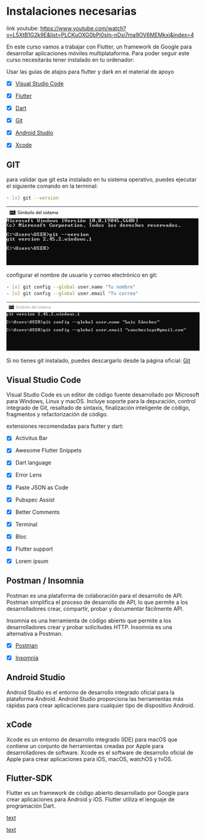 Instalaciones necesarias
========================

link youtube: https://www.youtube.com/watch?v=L5XtB1G2k9E&list=PLCKuOXG0bPi0sIn-nDsi7ma9OV6MEMkxj&index=4

En este curso vamos a trabajar con Flutter, un framework de Google para desarrollar aplicaciones móviles multiplataforma. Para poder seguir este curso necesitarás tener instalado en tu ordenador:

Usar las guías de atajos para flutter y dark en el material de apoyo

- [x] [Visual Studio Code](https://code.visualstudio.com/)
- [x] [Flutter](https://flutter.dev/)   
- [x] [Dart](https://dart.dev/)
- [x] [Git](https://git-scm.com/)
- [x] [Android Studio](https://developer.android.com/studio)
- [x] [Xcode](https://developer.apple.com/xcode/)


## GIT

para validar que git esta instalado en tu sistema operativo, puedes ejecutar el siguiente comando en la terminal:

```bash
- [x] git --version
```
![alt text](image.png)

configurar el nombre de usuario y correo electrónico en git:

```bash
- [x] git config --global user.name "Tu nombre"
- [x] git config --global user.email "Tu correo"
``` 

![alt text](image-1.png)

Si no tienes git instalado, puedes descargarlo desde la página oficial: [Git](https://git-scm.com/)

## Visual Studio Code

Visual Studio Code es un editor de código fuente desarrollado por Microsoft para Windows, Linux y macOS. Incluye soporte para la depuración, control integrado de Git, resaltado de sintaxis, finalización inteligente de código, fragmentos y refactorización de código.

extensiones recomendadas para flutter y dart:

- [x] Activitus Bar
- [x] Awesome Flutter Snippets
- [x] Dart language
- [x] Error Lens
- [x] Paste JSON as Code
- [x] Pubspec Assist
- [x] Better Comments
- [x] Terminal
- [x] Bloc
- [x] Flutter support
- [x] Lorem ipsum


## Postman / Insomnia

Postman es una plataforma de colaboración para el desarrollo de API. Postman simplifica el proceso de desarrollo de API, lo que permite a los desarrolladores crear, compartir, probar y documentar fácilmente API.

Insomnia es una herramienta de código abierto que permite a los desarrolladores crear y probar solicitudes HTTP. Insomnia es una alternativa a Postman.

- [x] [Postman](https://www.postman.com/)
- [x] [Insomnia](https://insomnia.rest/)


## Android Studio

Android Studio es el entorno de desarrollo integrado oficial para la plataforma Android. Android Studio proporciona las herramientas más rápidas para crear aplicaciones para cualquier tipo de dispositivo Android.

## xCode

Xcode es un entorno de desarrollo integrado (IDE) para macOS que contiene un conjunto de herramientas creadas por Apple para desarrolladores de software. Xcode es el software de desarrollo oficial de Apple para crear aplicaciones para iOS, macOS, watchOS y tvOS.

## Flutter-SDK

Flutter es un framework de código abierto desarrollado por Google para crear aplicaciones para Android y iOS. Flutter utiliza el lenguaje de programación Dart.

[text](https://docs.flutter.dev/get-started/install)

[text](https://storage.googleapis.com/flutter_infra_release/releases/stable/windows/flutter_windows_3.29.2-stable.zip)